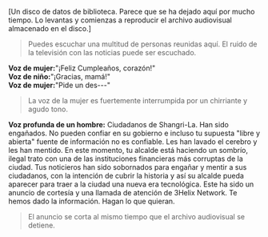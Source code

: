 [Un disco de datos de biblioteca. Parece que se ha dejado aquí por mucho tiempo. Lo levantas y comienzas a reproducir el archivo audiovisual almacenado en el disco.]

>Puedes escuchar una multitud de personas reunidas aquí. El ruido de la televisión con las noticias puede ser escuchado.  

**Voz de mujer:**"¡Feliz Cumpleaños, corazón!"  
**Voz de niño:**"¡Gracias, mamá!"  
**Voz de mujer:**"Pide un des---"  
  
>La voz de la mujer es fuertemente interrumpida por un chirriante y agudo tono. 

**Voz profunda de un hombre:** Ciudadanos de Shangri-La. Han sido engañados. No pueden confiar en su gobierno e incluso tu supuesta "libre y abierta" fuente de información no es confiable. Les han lavado el cerebro y les han mentido. En este momento, tu alcalde está haciendo un sombrío, ilegal trato con una de las instituciones financieras más corruptas de la ciudad. Tus noticieros han sido sobornados para engañar y mentir a sus ciudadanos, con la intención de cubrir la historia y así su alcalde pueda aparecer para traer a la ciudad una nueva era tecnológica. Este ha sido un anuncio de cortesía y una llamada de atención de 3Helix Network. Te hemos dado la información. Hagan lo que quieran.

>El anuncio se corta al mismo tiempo que el archivo audiovisual se detiene.

